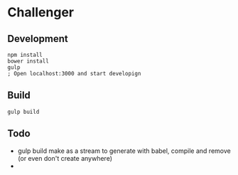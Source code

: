 # Challenger

## Development

```
npm install
bower install
gulp
; Open localhost:3000 and start developign
```

## Build
```
gulp build
```

## Todo
- gulp build make as a stream to generate with babel, compile and remove (or even don't create anywhere)
- 
